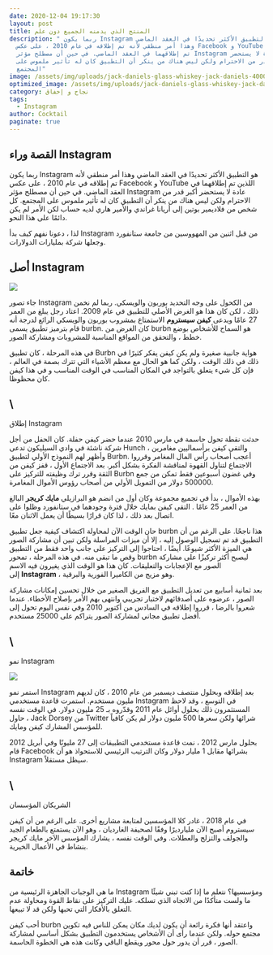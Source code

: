 ```yaml
---
date: 2020-12-04 19:17:30
layout: post
title: المنتج الذي يدمنه الجميع دون علم
description: " ربما يكون Instagram هو التطبيق الأكثر تحديدًا في العقد الماضي
  وهذا أمر منطقي لأنه تم إطلاقه في عام 2010 ، على عكس Facebook و YouTube اللذين
  تم إطلاقهما في العقد الماضي. في حين أن مصطلح مؤثر Instagram عادة لا يستحضر
  أكبر قدر من الاحترام ولكن ليس هناك من ينكر أن التطبيق كان له تأثير ملموس على
  المجتمع"
image: /assets/img/uploads/jack-daniels-glass-whiskey-jack-daniels-40000944-1920-1280.jpg
optimized_image: /assets/img/uploads/jack-daniels-glass-whiskey-jack-daniels-40000944-1920-1280.jpg
category: نجاح و إخفاق
tags:
  - Instagram
author: Cocktail
paginate: true
---
```

## القصة وراء Instagram

ربما يكون Instagram هو التطبيق الأكثر تحديدًا في العقد الماضي وهذا أمر منطقي لأنه تم إطلاقه في عام 2010 ، على عكس Facebook و YouTube اللذين تم إطلاقهما في العقد الماضي. في حين أن مصطلح مؤثر Instagram عادة لا يستحضر أكبر قدر من الاحترام ولكن ليس هناك من ينكر أن التطبيق كان له تأثير ملموس على المجتمع. كل شخص من فلاديمير بوتين إلى أريانا غراندي والأمير هاري لديه حساب لكن الأمر لم يكن دائمًا على هذا النحو.

لذا ، دعونا نفهم كيف بدأ Instagram من قبل اثنين من المهووسين من جامعة ستانفورد وجعلها شركة بمليارات الدولارات.

## أصل Instagram

![](/assets/img/uploads/0_xdvq3vhp8f9qq8-p.jpg)

جاء تصور Instagram من الكحول على وجه التحديد بوربون والويسكي. ربما لم نخمن ذلك ، لكن كان هذا هو الغرض الأصلي للتطبيق في عام 2009. اعتاد رجل يبلغ من العمر 27 عامًا ويدعى **كيفن سيستروم** الاستمتاع بمشروب بوربون والويسكي الرائع لدرجة أنه قام بترميز تطبيق يسمى burbn. كان الغرض من burbn هو السماح للأشخاص بوضع خطط ، والتحقق من المواقع المناسبة للمشروبات ومشاركة الصور.

في هذه المرحلة ، كان تطبيق Burbn هواية جانبية صغيرة ولم يكن كيفن يفكر كثيرًا في ذلك في ذلك الوقت ، ولكن كما هو الحال مع معظم الأشياء التي تترك بصمة في العالم ، فإن كل شيء يتعلق بالتواجد في المكان المناسب في الوقت المناسب و في هذا كيفن كان محظوظا.

## \

إطلاق Instagram

حدثت نقطة تحول حاسمة في مارس 2010 عندما حضر كيفن حفلة. كان الحفل من أجل شركة ناشئة في وادي السيليكون تدعى Hunch ، والتقى كيفن برأسماليين مغامرين وأظهر لهم النموذج الأولي لتطبيق Burbn. أعجب أصحاب رأس المال المغامر وقرروا الاجتماع لتناول القهوة لمناقشة الفكرة بشكل أكبر. بعد الاجتماع الأول ، قفز كيفن من الثقة وقرر ترك وظيفته للتركيز على Burbn وفي غضون أسبوعين فقط تمكن من جمع 500000 دولار من التمويل الأولي من أصحاب رؤوس الأموال المغامرة.

بهذه الأموال ، بدأ في تجميع مجموعة وكان أول من انضم هو البرازيلي **مايك كريجر** البالغ من العمر 25 عامًا . التقى كيفن بمايك خلال فترة وجودهما في ستانفورد وظلوا على اتصال بعد ذلك ، لذا كان قرارًا بسيطًا أن يعمل الاثنان معًا.

حان الوقت الآن لمحاولة اكتشاف كيفية جعل تطبيق burbn هذا ناجحًا. على الرغم من أن التطبيق قد تم تسجيل الوصول إليه ، إلا أن ميزات المراسلة ولكن تبين أن مشاركة الصور هي الميزة الأكثر شيوعًا. أيضًا ، احتاجوا إلى التركيز على جانب واحد فقط من التطبيق وقص ما تبقى منه. في هذه المرحلة ، تمحور burbn ليصبح أكثر تركيزًا على مشاركة الصور مع الإعجابات والتعليقات. كان هذا هو الوقت الذي يغيرون فيه الاسم إلى **Instagram** ، وهو مزيج من الكاميرا الفورية والبرقية.

بعد ثمانية أسابيع من تعديل التطبيق مع الفريق الصغير من خلال تحسين إمكانات مشاركة الصور ، عرضوه على أصدقائهم لاختبار تجريبي وانتهى بهم الأمر بإصلاح الأخطاء. عندما شعروا بالرضا ، قرروا إطلاقه في السادس من أكتوبر 2010 وفي نفس اليوم تحول إلى أفضل تطبيق مجاني لمشاركة الصور يتراكم على 25000 مستخدم.

## \

نمو Instagram

![](/assets/img/uploads/0_sq0rintkdcgjzdqc.jpg)

استمر نمو Instagram بعد إطلاقه وبحلول منتصف ديسمبر من عام 2010 ، كان لديهم مليون مستخدم. استمرت قاعدة مستخدمي Instagram في التوسع ، وقد لاحظ المستثمرون ذلك بحلول أوائل عام 2011 وقدّروه بـ 25 مليون دولار. في الوقت نفسه ، حاول Jack Dorsey من Twitter شرائها ولكن سعرها 500 مليون دولار لم يكن كافياً للمؤسس المشارك كيفن ومايك.

بحلول مارس 2012 ، نمت قاعدة مستخدمي التطبيقات إلى 27 مليونًا وفي أبريل 2012 قام Facebook بشرائها مقابل 1 مليار دولار وكان الترتيب الرئيسي للاستحواذ هو أن Instagram سيظل مستقلاً.

## \

الشريكان المؤسسان

في عام 2018 ، غادر كلا المؤسسين لمتابعة مشاريع أخرى. على الرغم من أن كيفن سيستروم أصبح الآن مليارديرًا وفقًا لصحيفة الغارديان ، وهو الآن يستمتع بالطعام الجيد والجولف والتزلج والعطلات. وفي الوقت نفسه ، يشارك المؤسس الآخر مايك كريجر بنشاط في الأعمال الخيرية.

## خاتمة

ما هي الوجبات الجاهزة الرئيسية من Instagram ومؤسسيها؟ نتعلم ما إذا كنت تبني شيئًا ما ولست متأكدًا من الاتجاه الذي تسلكه. عليك التركيز على نقاط القوة ومحاولة عدم التعلق بالأفكار التي تحبها ولكن قد لا تبيعها.

أحب كيفن burbn واعتقد أنها فكرة رائعة أن يكون لديك مكان يمكن للناس فيه تكوين مجتمع حوله. ولكن عندما رأى أن الأشخاص يستخدمون التطبيق بشكل أساسي لمشاركة الصور ، قرر أن يدور حول محور ويقطع الباقي وكانت هذه هي الخطوة الحاسمة.